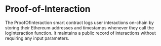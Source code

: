 # Proof-of-Interaction
The ProofOfInteraction smart contract logs user interactions on-chain by storing their Ethereum addresses and timestamps whenever they call the logInteraction function. It maintains a public record of interactions without requiring any input parameters.

